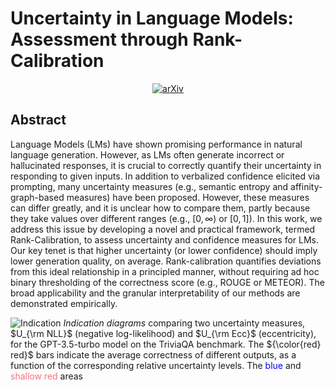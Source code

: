 # **Uncertainty in Language Models: Assessment through Rank-Calibration**
<div align="center">

[![arXiv](https://img.shields.io/badge/cs.LG-arXiv%3A2310.03957-b31b1b)](https://arxiv.org/abs/2404.03163)

</div>

## Abstract
Language Models (LMs) have shown promising performance in natural language generation. However, as LMs often generate incorrect or hallucinated responses, it is crucial to correctly quantify their uncertainty in responding to given inputs. In addition to verbalized confidence elicited via prompting, many uncertainty measures (e.g., semantic entropy and affinity-graph-based measures) have been proposed. However, these measures can differ greatly, and it is unclear how to compare them, partly because they take values over different ranges (e.g., $[0,\infty)$ or $[0,1]$). In this work, we address this issue by developing a novel and practical framework, termed Rank-Calibration, to assess uncertainty and confidence measures for LMs. Our key tenet is that higher uncertainty (or lower confidence) should imply lower generation quality, on average. Rank-calibration quantifies deviations from this ideal relationship in a principled manner, without requiring ad hoc binary thresholding of the correctness score (e.g., ROUGE or METEOR). The broad applicability and the granular interpretability of our methods are demonstrated empirically.

<!-- ## LM Uncertainty/Confidence Assessment and Rank-Calibration
![workflow](https://github.com/shuoli90/calibrate_framework/blob/main/figures/assessment_pipeline.png)
Common workflow for assessing the quality of an LM uncertainty/confidence measure. The key ingredients are: a base LM $\mathcal{M}$ (e.g.,  Llama-2-7b-chat), a correctness function $A$ (\eg, the Rouge-L score), a benchmark dataset $\{\bx_i,\{\by_i^{(m)}\}_{m=1}^{M_i}\}_{i=1}^n$ (\eg, TriviaQA), an assessment metric $\mathcal{E}$ (e.g., AUROC), and the uncertainty measure $U$ (\eg, $U_{\rm Deg}$). The workflow proceeds in five stages: \textcolor{generation}{generation}, \textcolor{correctness-justification}{correctness calculation}, \textcolor{correctness-discretization}{correctness discretization}, \textcolor{uncertainty-quantification}{uncertainty quantification}, and  $\textcolor{evaluation}{evaluation}$. Notably, the threshold $\tau$ in \textcolor{correctness-discretization}{correctness discretization} is usually chosen heuristically, which can be problematic, as demonstrated in Sec.~\ref{sec:case-study}. Our proposed Rank-Calibra

<!-- ## Indication Diagram -->
![Indication](https://github.com/shuoli90/calibrate_framework/blob/main/figures/Indication.png)
*Indication diagrams* comparing two uncertainty measures, $U_{\rm NLL}$ (negative log-likelihood) and $U_{\rm Ecc}$ (eccentricity), for the GPT-3.5-turbo model on the TriviaQA benchmark. The ${\color{red} red}$ bars indicate the average correctness of different outputs, as a function of the corresponding relative uncertainty levels. The <span style="color:blue">blue</span> and <span style="color:#F67280">shallow red</span> areas
<!-- ---deviating from the anti-diagonal line---indicate where the uncertainty measures are over-optimistic and pessimistic, respectively. Their sum is our *rank-miscalibration* metric $$\mathbf{E}_{U}\hspace{-2pt}\left[\left|\mathbf{P}_{U'}(\mathrm{reg}(U^\prime)\hspace{-1pt}\geq \hspace{-1pt}\mathrm{reg}(U))\right| -->
<!-- \right],$$ -->
<!-- where $U^\prime$ is an independent copy of $U$., which here is lower for $U_{\rm NLL}$ than $U_{\rm Ecc}$. -->